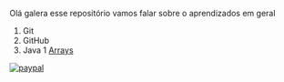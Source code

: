 Olá galera esse repositório vamos falar sobre o aprendizados em geral



1. Git
2. GitHub
3. Java
  1 [Arrays](https://github.com/maikcosta/Learning/tree/master/Java/exercicios/src/arrays)


[![paypal](https://www.paypalobjects.com/pt_BR/BR/i/btn/btn_donateCC_LG.gif)](https://www.paypal.com/cgi-bin/webscr?cmd=_donations&business=XKXDEBLJY88XJ&currency_code=BRL&source=url)
